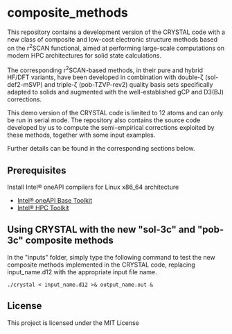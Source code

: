 # composite_methods
This repository contains a development version of the CRYSTAL code with a new class of composite and low-cost electronic structure methods based on the r<sup>2</sup>SCAN functional, aimed at performing large-scale computations on modern HPC architectures for solid state calculations.

The corresponding r<sup>2</sup>SCAN-based methods, in their pure and hybrid HF/DFT variants, have been developed in combination with double-ζ (sol-def2-mSVP) and triple-ζ (pob-TZVP-rev2) quality basis sets specifically adapted to solids and augmented with the well-established gCP and D3(BJ) corrections.

This demo version of the CRYSTAL code is limited to 12 atoms and can only be run in serial mode. The repository also contains the source code developed by us to compute the semi-empirical corrections exploited by these methods, together with some input examples.

Further details can be found in the corresponding sections below.

## Prerequisites
Install Intel® oneAPI compilers for Linux x86_64 architecture
- [Intel® oneAPI Base Toolkit](https://www.intel.com/content/www/us/en/developer/tools/oneapi/base-toolkit-download.html?operatingsystem=linux&linux-install-type=offline)
- [Intel® HPC Toolkit](https://www.intel.com/content/www/us/en/developer/tools/oneapi/hpc-toolkit-download.html?operatingsystem=linux&linux-install-type=offline)

## Using CRYSTAL with the new "sol-3c" and "pob-3c" composite methods
In the "inputs" folder, simply type the following command to test the new composite methods implemented in the CRYSTAL code, replacing input_name.d12 with the appropriate input file name.
```
./crystal < input_name.d12 >& output_name.out &
```

## License

This project is licensed under the MIT License
